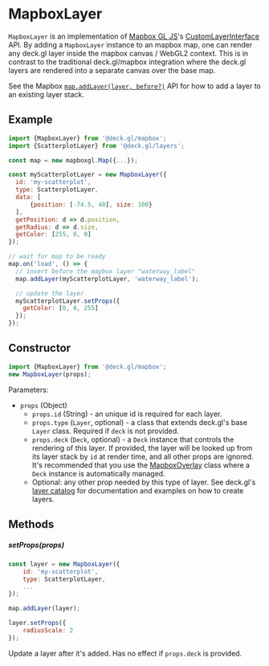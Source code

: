 # MapboxLayer

`MapboxLayer` is an implementation of [Mapbox GL JS](https://www.npmjs.com/package/mapbox-gl)'s [CustomLayerInterface](https://docs.mapbox.com/mapbox-gl-js/api/properties/#customlayerinterface) API. By adding a `MapboxLayer` instance to an mapbox map, one can render any deck.gl layer inside the mapbox canvas / WebGL2 context. This is in contrast to the traditional deck.gl/mapbox integration where the deck.gl layers are rendered into a separate canvas over the base map.

See the Mapbox [`map.addLayer(layer, before?)`](https://www.mapbox.com/mapbox-gl-js/api/#map#addlayer) API for how to add a layer to an existing layer stack.

## Example

```js
import {MapboxLayer} from '@deck.gl/mapbox';
import {ScatterplotLayer} from '@deck.gl/layers';

const map = new mapboxgl.Map({...});

const myScatterplotLayer = new MapboxLayer({
  id: 'my-scatterplot',
  type: ScatterplotLayer,
  data: [
      {position: [-74.5, 40], size: 100}
  ],
  getPosition: d => d.position,
  getRadius: d => d.size,
  getColor: [255, 0, 0]
});

// wait for map to be ready
map.on('load', () => {
  // insert before the mapbox layer "waterway_label"
  map.addLayer(myScatterplotLayer, 'waterway_label');

  // update the layer
  myScatterplotLayer.setProps({
    getColor: [0, 0, 255]
  });
});
```


## Constructor

```js
import {MapboxLayer} from '@deck.gl/mapbox';
new MapboxLayer(props);
```

Parameters:

- `props` (Object)
  + `props.id` (String) - an unique id is required for each layer.
  + `props.type` (`Layer`, optional) - a class that extends deck.gl's base `Layer` class. Required if `deck` is not provided.
  + `props.deck` (`Deck`, optional) - a `Deck` instance that controls the rendering of this layer. If provided, the layer will be looked up from its layer stack by `id` at render time, and all other props are ignored. It's recommended that you use the [MapboxOverlay](./mapbox-overlay.md) class where a `Deck` instance is automatically managed.
  + Optional: any other prop needed by this type of layer. See deck.gl's [layer catalog](../layers/README.md) for documentation and examples on how to create layers.


## Methods

##### setProps(props)

```js
const layer = new MapboxLayer({
    id: 'my-scatterplot',
    type: ScatterplotLayer,
    ...
});

map.addLayer(layer);

layer.setProps({
    radiusScale: 2
});
```

Update a layer after it's added. Has no effect if `props.deck` is provided.

